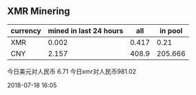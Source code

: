## XMR Minering

|currency|mined in last 24 hours|all|in pool|
|---|---|---|---|
|XMR|0.002|0.417|0.21|
|CNY|2.157|408.9|205.666|

今日美元对人民币 6.71	今日xmr对人民币981.02


2018-07-18 16:05